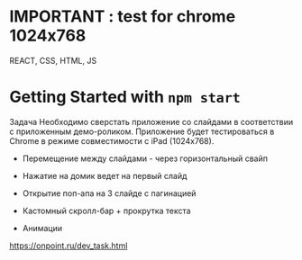 # IMPORTANT : test for chrome 1024x768 
REACT, CSS, HTML, JS

# Getting Started with `npm start`

Задача
Необходимо сверстать приложение со слайдами в соответствии с приложенным демо-роликом. Приложение будет тестироваться в Chrome в режиме совместимости с iPad (1024x768).

- Перемещение между слайдами - через горизонтальный свайп

- Нажатие на домик ведет на первый слайд

- Открытие поп-апа на 3 слайде с пагинацией

- Кастомный скролл-бар + прокрутка текста 

- Анимации

https://onpoint.ru/dev_task.html
